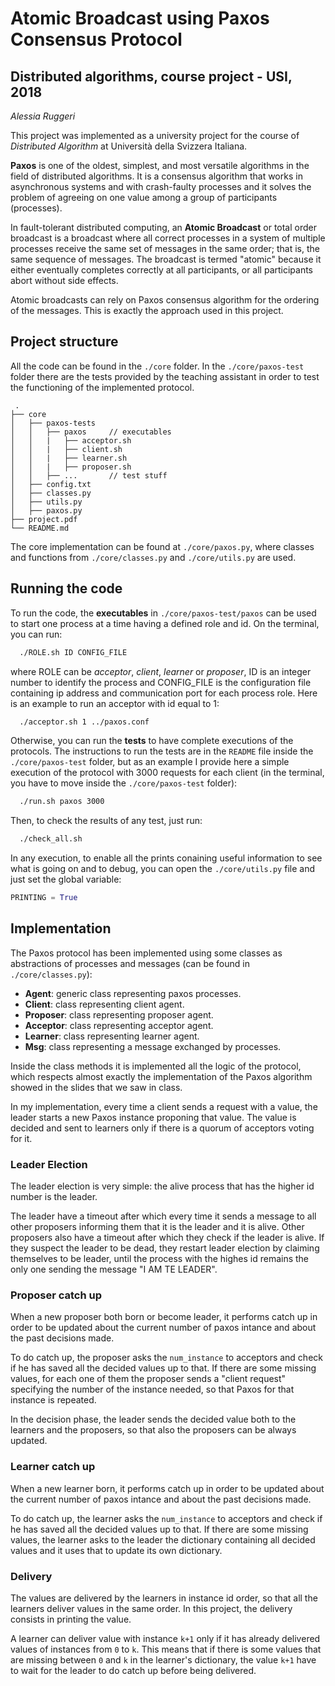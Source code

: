 
# Atomic Broadcast using Paxos Consensus Protocol
## Distributed algorithms, course project - USI, 2018
*Alessia Ruggeri*

This project was implemented as a university project for the course of *Distributed Algorithm* at Università della Svizzera Italiana.

**Paxos** is one of the oldest, simplest, and most versatile algorithms in the field of distributed algorithms. It is a consensus algorithm that works in asynchronous systems and with crash-faulty processes and it solves the problem of agreeing on one value among a group of participants (processes).

In fault-tolerant distributed computing, an **Atomic Broadcast** or total order broadcast is a broadcast where all correct processes in a system of multiple processes receive the same set of messages in the same order; that is, the same sequence of messages. The broadcast is termed "atomic" because it either eventually completes correctly at all participants, or all participants abort without side effects.

Atomic broadcasts can rely on Paxos consensus algorithm for the ordering of the messages. This is exactly the approach used in this project.

## Project structure

All the code can be found in the `./core` folder. In the `./core/paxos-test` folder there are the tests provided by the teaching assistant in order to test the functioning of the implemented protocol.

```
 .
├── core
│   ├── paxos-tests 
│   │   ├── paxos     // executables
│   │   |   ├── acceptor.sh
│   │   |   ├── client.sh
│   │   |   ├── learner.sh
│   │   |   ├── proposer.sh
│   │   ├── ...       // test stuff
│   ├── config.txt
│   ├── classes.py
│   ├── utils.py
│   ├── paxos.py
├── project.pdf
└── README.md
```

The core implementation can be found at `./core/paxos.py`, where classes and functions from `./core/classes.py` and `./core/utils.py` are used.

## Running the code

To run the code, the **executables** in `./core/paxos-test/paxos` can be used to start one process at a time having a defined role and id. On the terminal, you can run:

```bash
  ./ROLE.sh ID CONFIG_FILE
```
where ROLE can be *acceptor*, *client*, *learner* or *proposer*, ID is an integer number to identify the process and CONFIG_FILE is the configuration file containing ip address and communication port for each process role. Here is an example to run an acceptor with id equal to 1:

```bash
  ./acceptor.sh 1 ../paxos.conf
```

Otherwise, you can run the **tests** to have complete executions of the protocols. The instructions to run the tests are in the `README` file inside the `./core/paxos-test` folder, but as an example I provide here a simple execution of the protocol with 3000 requests for each client (in the terminal, you have to move inside the `./core/paxos-test` folder):

```bash
  ./run.sh paxos 3000
```

Then, to check the results of any test, just run:

```bash
  ./check_all.sh
```

In any execution, to enable all the prints conaining useful information to see what is going on and to debug, you can open the `./core/utils.py` file and just set the global variable:

```python
PRINTING = True
```


## Implementation

The Paxos protocol has been implemented using some classes as abstractions of processes and messages (can be found in `./core/classes.py`):
- **Agent**: generic class representing paxos processes.
- **Client**: class representing client agent.
- **Proposer**: class representing proposer agent.
- **Acceptor**: class representing acceptor agent.
- **Learner**: class representing learner agent.
- **Msg**: class representing a message exchanged by processes.

Inside the class methods it is implemented all the logic of the protocol, which respects almost exactly the implementation of the Paxos algorithm showed in the slides that we saw in class.

In my implementation, every time a client sends a request with a value, the leader starts a new Paxos instance proponing that value. The value is decided and sent to learners only if there is a quorum of acceptors voting for it.

### Leader Election

The leader election is very simple: the alive process that has the higher id number is the leader.

The leader have a timeout after which every time it sends a message to all other proposers informing them that it is the leader and it is alive. Other proposers also have a timeout after which they check if the leader is alive. If they suspect the leader to be dead, they restart leader election by claiming themselves to be leader, until the process with the highes id remains the only one sending the message "I AM TE LEADER".

### Proposer catch up

When a new proposer both born or become leader, it performs catch up in order to be updated about the current number of paxos intance and about the past decisions made.

To do catch up, the proposer asks the ```num_instance``` to acceptors and check if he has saved all the decided values up to that. If there are some missing values, for each one of them the proposer sends a "client request" specifying the number of the instance needed, so that Paxos for that instance is repeated.

In the decision phase, the leader sends the decided value both to the learners and the proposers, so that also the proposers can be always updated.

### Learner catch up

When a new learner born, it performs catch up in order to be updated about the current number of paxos intance and about the past decisions made.

To do catch up, the learner asks the ```num_instance``` to acceptors and check if he has saved all the decided values up to that. If there are some missing values, the learner asks to the leader the dictionary containing all decided values and it uses that to update its own dictionary.

### Delivery

The values are delivered by the learners in instance id order, so that all the learners deliver values in the same order. In this project, the delivery consists in printing the value.

A learner can deliver value with instance ```k+1``` only if it has already delivered values of instances from ```0``` to ```k```. This means that if there is some values that are missing between ```0``` and ```k``` in the learner's dictionary, the value ```k+1``` have to wait for the leader to do catch up before being delivered.
